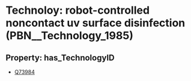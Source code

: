 # Technoloy: __robot-controlled noncontact uv surface disinfection__ (PBN__Technology_1985)

## Property: has_TechnologyID

* [Q73984](Q73984)

